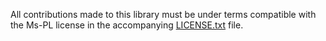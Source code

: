 All contributions made to this library must be under terms compatible with the Ms-PL license in the accompanying [LICENSE.txt](https://github.com/DotNetOpenAuth/DotNetOpenAuth/blob/master/LICENSE.txt) file.
